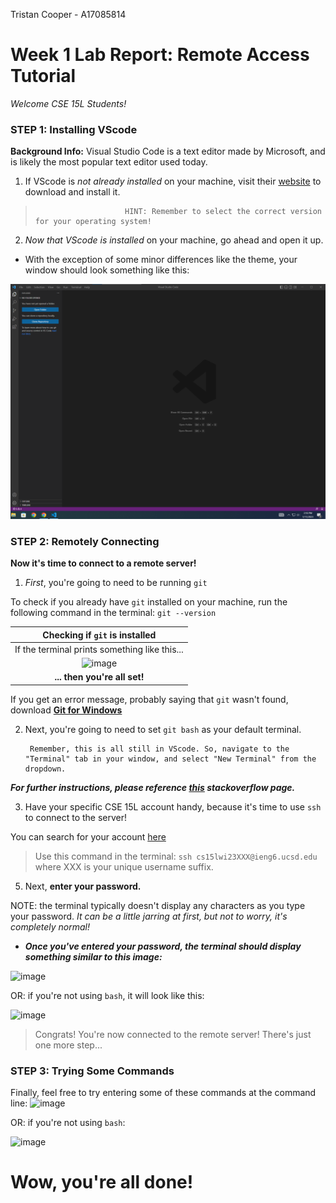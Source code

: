 Tristan Cooper - A17085814
# Week 1 Lab Report: Remote Access Tutorial
*Welcome CSE 15L Students!*

### STEP 1: Installing VScode
__Background Info:__ Visual Studio Code is a text editor made by Microsoft, and is likely the most popular text editor used today.
1. If VScode is *not already installed* on your machine, visit their [website](https://code.visualstudio.com/) to download and install it. 
>                         HINT: Remember to select the correct version for your operating system!
2. *Now that VScode is installed* on your machine, go ahead and open it up. 
- With the exception of some minor differences like the theme, your window should look something like this:

![First VScode screenshot](/blank-vscode-screenshot.jpg "First VScode screenshot")
    

### STEP 2: Remotely Connecting
__Now it's time to connect to a remote server!__
1. *First*, you're going to need to be running `git`

To check if you already have `git` installed on your machine, run the following command in the terminal: 
                                                    `git --version`
                                                    
|Checking if `git` is installed                |
|:--------------------------------------------:|
| If the terminal prints something like this... |
|![image](https://user-images.githubusercontent.com/78113615/211945415-283d76c4-915e-44fb-871c-35e85423100a.png)|
|__... then you're all set!__                   |

If you get an error message, probably saying that `git` wasn't found, download [__Git for Windows__](https://gitforwindows.org/)

2. Next, you're going to need to set `git bash` as your default terminal.
        
        Remember, this is all still in VScode. So, navigate to the "Terminal" tab in your window, and select "New Terminal" from the dropdown.
        
***For further instructions, please reference [this](https://stackoverflow.com/a/50527994) stackoverflow page.***

3. Have your specific CSE 15L account handy, because it's time to use `ssh` to connect to the server!

You can search for your account [here](https://sdacs.ucsd.edu/~icc/index.php)

> Use this command in the terminal: `ssh cs15lwi23XXX@ieng6.ucsd.edu` where XXX is your unique username suffix.

5. Next, __enter your password.__ 

NOTE: the terminal typically doesn't display any characters as you type your password. 
*It can be a little jarring at first, but not to worry, it's completely normal!*

- ***Once you've entered your password, the terminal should display something similar to this image:***


![image](https://user-images.githubusercontent.com/78113615/211976046-f647b052-b280-4ac7-9268-aec54f826d27.png)

OR: if you're not using `bash`, it will look like this:

![image](https://user-images.githubusercontent.com/78113615/211948364-9298cd2c-7b1f-4b02-8ee2-7d3fd0c0cb82.png)


> Congrats! You're now connected to the remote server! There's just one more step...


### STEP 3: Trying Some Commands

Finally, feel free to try entering some of these commands at the command line:
![image](https://user-images.githubusercontent.com/78113615/211976650-09a2bef6-836b-4a53-9b1c-93436784b92a.png)

OR: if you're not using `bash`:

![image](https://user-images.githubusercontent.com/78113615/211949180-50ebd59d-79e9-4ab3-995f-70febbf887dd.png)


# Wow, you're all done!
